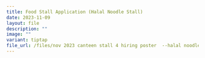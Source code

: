 ```yaml
---
title: Food Stall Application (Halal Noodle Stall)
date: 2023-11-09
layout: file
description: ""
image: ""
variant: tiptap
file_url: /files/nov 2023 canteen stall 4 hiring poster  --halal noodle.pdf
---
```

